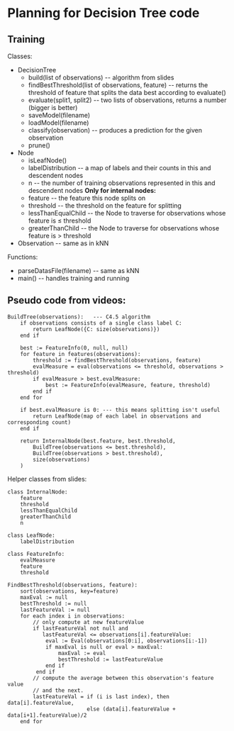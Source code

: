 # Planning for Decision Tree code

## Training

Classes:
  * DecisionTree
    - build(list of observations) -- algorithm from slides
    - findBestThreshold(list of observations, feature) -- returns the threshold of feature that splits the data best according to evaluate()
    - evaluate(split1, split2) -- two lists of observations, returns a number (bigger is better)
    - saveModel(filename)
    - loadModel(filename)
    - classify(observation) -- produces a prediction for the given observation
    - prune()
  * Node
    - isLeafNode()
    - labelDistribution -- a map of labels and their counts in this and descendent nodes
    - n -- the number of training observations represented in this and descendent nodes
    **Only for internal nodes:**
    - feature -- the feature this node splits on
    - threshold -- the threshold on the feature for splitting
    - lessThanEqualChild -- the Node to traverse for observations whose feature is ≤ threshold
    - greaterThanChild -- the Node to traverse for observations whose feature is > threshold
  * Observation -- same as in kNN

Functions:
  * parseDatasFile(filename) -- same as kNN
  * main() -- handles training and running 


## Pseudo code from videos:

```
BuildTree(observations):   --- C4.5 algorithm
    if observations consists of a single class label C:
        return LeafNode({C: size(observations)})
    end if

    best := FeatureInfo(0, null, null)
    for feature in features(observations):
        threshold := findBestThreshold(observations, feature)
        evalMeasure = eval(observations <= threshold, observations > threshold)
        if evalMeasure > best.evalMeasure:
            best := FeatureInfo(evalMeasure, feature, threshold) 
        end if
    end for

    if best.evalMeasure is 0: --- this means splitting isn't useful
        return LeafNode(map of each label in observations and corresponding count)
    end if

    return InternalNode(best.feature, best.threshold, 
        BuildTree(observations <= best.threshold),
        BuildTree(observations > best.threshold),
        size(observations)
    )
```

Helper classes from slides:

```
class InternalNode:
    feature
    threshold
    lessThanEqualChild
    greaterThanChild
    n

class LeafNode:
    labelDistribution

class FeatureInfo:
    evalMeasure
    feature
    threshold
```

```
FindBestThreshold(observations, feature):
    sort(observations, key=feature)
    maxEval := null
    bestThreshold := null
    lastFeatureVal := null
    for each index i in observations:
        // only compute at new featureValue
        if lastFeatureVal not null and 
           lastFeatureVal <= observations[i].featureValue:
            eval := Eval(observations[0:i], observations[i:-1])
            if maxEval is null or eval > maxEval:
                maxEval := eval
                bestThreshold := lastFeatureValue
            end if
         end if
        // compute the average between this observation's feature value 
        // and the next.
        lastFeatureVal = if (i is last index), then data[i].featureValue, 
                         else (data[i].featureValue + data[i+1].featureValue)/2
    end for     
```
